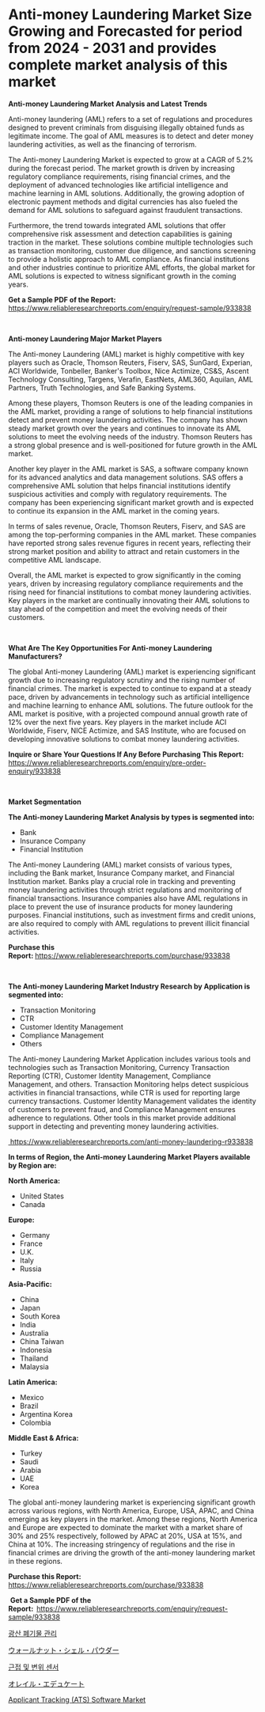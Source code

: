 <p><h1>Anti-money Laundering Market Size Growing and Forecasted for period from 2024 - 2031 and provides complete market analysis of this market</h1></p><p><strong>Anti-money Laundering Market Analysis and Latest Trends</strong></p>
<p><p>Anti-money laundering (AML) refers to a set of regulations and procedures designed to prevent criminals from disguising illegally obtained funds as legitimate income. The goal of AML measures is to detect and deter money laundering activities, as well as the financing of terrorism.</p><p>The Anti-money Laundering Market is expected to grow at a CAGR of 5.2% during the forecast period. The market growth is driven by increasing regulatory compliance requirements, rising financial crimes, and the deployment of advanced technologies like artificial intelligence and machine learning in AML solutions. Additionally, the growing adoption of electronic payment methods and digital currencies has also fueled the demand for AML solutions to safeguard against fraudulent transactions.</p><p>Furthermore, the trend towards integrated AML solutions that offer comprehensive risk assessment and detection capabilities is gaining traction in the market. These solutions combine multiple technologies such as transaction monitoring, customer due diligence, and sanctions screening to provide a holistic approach to AML compliance. As financial institutions and other industries continue to prioritize AML efforts, the global market for AML solutions is expected to witness significant growth in the coming years.</p></p>
<p><strong>Get a Sample PDF of the Report:&nbsp;</strong> <a href="https://www.reliableresearchreports.com/enquiry/request-sample/933838">https://www.reliableresearchreports.com/enquiry/request-sample/933838</a></p>
<p>&nbsp;</p>
<p><strong>Anti-money Laundering Major Market Players</strong></p>
<p><p>The Anti-money Laundering (AML) market is highly competitive with key players such as Oracle, Thomson Reuters, Fiserv, SAS, SunGard, Experian, ACI Worldwide, Tonbeller, Banker's Toolbox, Nice Actimize, CS&S, Ascent Technology Consulting, Targens, Verafin, EastNets, AML360, Aquilan, AML Partners, Truth Technologies, and Safe Banking Systems.</p><p>Among these players, Thomson Reuters is one of the leading companies in the AML market, providing a range of solutions to help financial institutions detect and prevent money laundering activities. The company has shown steady market growth over the years and continues to innovate its AML solutions to meet the evolving needs of the industry. Thomson Reuters has a strong global presence and is well-positioned for future growth in the AML market.</p><p>Another key player in the AML market is SAS, a software company known for its advanced analytics and data management solutions. SAS offers a comprehensive AML solution that helps financial institutions identify suspicious activities and comply with regulatory requirements. The company has been experiencing significant market growth and is expected to continue its expansion in the AML market in the coming years.</p><p>In terms of sales revenue, Oracle, Thomson Reuters, Fiserv, and SAS are among the top-performing companies in the AML market. These companies have reported strong sales revenue figures in recent years, reflecting their strong market position and ability to attract and retain customers in the competitive AML landscape.</p><p>Overall, the AML market is expected to grow significantly in the coming years, driven by increasing regulatory compliance requirements and the rising need for financial institutions to combat money laundering activities. Key players in the market are continually innovating their AML solutions to stay ahead of the competition and meet the evolving needs of their customers.</p></p>
<p>&nbsp;</p>
<p><strong>What Are The Key Opportunities For Anti-money Laundering Manufacturers?</strong></p>
<p><p>The global Anti-money Laundering (AML) market is experiencing significant growth due to increasing regulatory scrutiny and the rising number of financial crimes. The market is expected to continue to expand at a steady pace, driven by advancements in technology such as artificial intelligence and machine learning to enhance AML solutions. The future outlook for the AML market is positive, with a projected compound annual growth rate of 12% over the next five years. Key players in the market include ACI Worldwide, Fiserv, NICE Actimize, and SAS Institute, who are focused on developing innovative solutions to combat money laundering activities.</p></p>
<p><strong>Inquire or Share Your Questions If Any Before Purchasing This Report:</strong> <a href="https://www.reliableresearchreports.com/enquiry/pre-order-enquiry/933838">https://www.reliableresearchreports.com/enquiry/pre-order-enquiry/933838</a></p>
<p>&nbsp;</p>
<p><strong>Market Segmentation</strong></p>
<p><strong>The Anti-money Laundering Market Analysis by types is segmented into:</strong></p>
<p><ul><li>Bank</li><li>Insurance Company</li><li>Financial Institution</li></ul></p>
<p><p>The Anti-money Laundering (AML) market consists of various types, including the Bank market, Insurance Company market, and Financial Institution market. Banks play a crucial role in tracking and preventing money laundering activities through strict regulations and monitoring of financial transactions. Insurance companies also have AML regulations in place to prevent the use of insurance products for money laundering purposes. Financial institutions, such as investment firms and credit unions, are also required to comply with AML regulations to prevent illicit financial activities.</p></p>
<p><strong>Purchase this Report:&nbsp;</strong><a href="https://www.reliableresearchreports.com/purchase/933838">https://www.reliableresearchreports.com/purchase/933838</a></p>
<p>&nbsp;</p>
<p><strong>The Anti-money Laundering Market Industry Research by Application is segmented into:</strong></p>
<p><ul><li>Transaction Monitoring</li><li>CTR</li><li>Customer Identity Management</li><li>Compliance Management</li><li>Others</li></ul></p>
<p><p>The Anti-money Laundering Market Application includes various tools and technologies such as Transaction Monitoring, Currency Transaction Reporting (CTR), Customer Identity Management, Compliance Management, and others. Transaction Monitoring helps detect suspicious activities in financial transactions, while CTR is used for reporting large currency transactions. Customer Identity Management validates the identity of customers to prevent fraud, and Compliance Management ensures adherence to regulations. Other tools in this market provide additional support in detecting and preventing money laundering activities.</p></p>
<p><a href="https://www.reliableresearchreports.com/anti-money-laundering-r933838">&nbsp;https://www.reliableresearchreports.com/anti-money-laundering-r933838</a></p>
<p><strong>In terms of Region, the Anti-money Laundering Market Players available by Region are:</strong></p>
<p>
    <p> <strong> North America: </strong>
        <ul>
            <li>United States</li>
            <li>Canada</li>
        </ul>
        </p> 
    <p> <strong> Europe: </strong>
        <ul>
            <li>Germany</li>
            <li>France</li>
            <li>U.K.</li>
            <li>Italy</li>
            <li>Russia</li>
        </ul>
        </p> 
    <p> <strong> Asia-Pacific: </strong>
        <ul>
            <li>China</li>
            <li>Japan</li>
            <li>South Korea</li>
            <li>India</li>
            <li>Australia</li>
            <li>China Taiwan</li>
            <li>Indonesia</li>
            <li>Thailand</li>
            <li>Malaysia</li>
        </ul>
        </p> 
    <p> <strong> Latin America: </strong>
        <ul>
            <li>Mexico</li>
            <li>Brazil</li>
            <li>Argentina Korea</li>
            <li>Colombia</li>
        </ul>
        </p> 
    <p> <strong> Middle East & Africa: </strong>
        <ul>
            <li>Turkey</li>
            <li>Saudi</li>
            <li>Arabia</li>
            <li>UAE</li>
            <li>Korea</li>
        </ul>
    </p>
    </p>
<p><p>The global anti-money laundering market is experiencing significant growth across various regions, with North America, Europe, USA, APAC, and China emerging as key players in the market. Among these regions, North America and Europe are expected to dominate the market with a market share of 30% and 25% respectively, followed by APAC at 20%, USA at 15%, and China at 10%. The increasing stringency of regulations and the rise in financial crimes are driving the growth of the anti-money laundering market in these regions.</p></p>
<p><strong>Purchase this Report: </strong><a href="https://www.reliableresearchreports.com/purchase/933838">https://www.reliableresearchreports.com/purchase/933838</a></p>
<p>&nbsp;<strong>Get a Sample PDF of the Report:&nbsp;&nbsp;</strong><a href="https://www.reliableresearchreports.com/enquiry/request-sample/933838">https://www.reliableresearchreports.com/enquiry/request-sample/933838</a></p>
<p><strong></strong></p>
<p><p><a href="https://github.com/fernandotryO5lson96765/Market-Research-Report-List-1/blob/main/148618660124.md">광산 폐기물 관리</a></p><p><a href="https://github.com/alyle7648/Market-Research-Report-List-1/blob/main/754404661403.md">ウォールナット・シェル・パウダー</a></p><p><a href="https://github.com/CliftonFisher9067/Market-Research-Report-List-1/blob/main/992135160121.md">근접 및 변위 센서</a></p><p><a href="https://github.com/leigh4852023/Market-Research-Report-List-1/blob/main/363178261404.md">オレイル・エデュケート</a></p><p><a href="https://github.com/jaidynmorantestelletmjzya/Market-Research-Report-List-2/blob/main/applicant-tracking-ats-software-market.md">Applicant Tracking (ATS) Software Market</a></p></p>